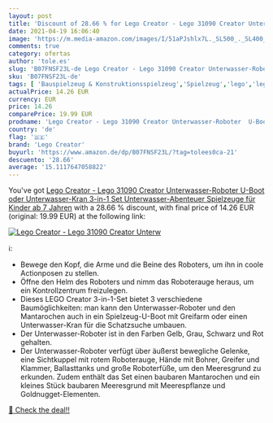 ```yaml
---
layout: post
title: 'Discount of 28.66 % for Lego Creator - Lego 31090 Creator Unterw'
date: 2021-04-19 16:06:40
image: 'https://m.media-amazon.com/images/I/51aPJshlx7L._SL500_._SL400_.jpg'
comments: true
category: ofertas
author: 'tole.es'
slug: 'B07FNSF23L-de Lego Creator - Lego 31090 Creator Unterwasser-Roboter...'
sku: 'B07FNSF23L-de'
tags: [ 'Bauspielzeug & Konstruktionsspielzeug','Spielzeug','lego','lego creator', ]
actualPrice: 14.26 EUR
currency: EUR
price: 14.26
comparePrice: 19.99 EUR
prodname: 'Lego Creator - Lego 31090 Creator Unterwasser-Roboter  U-Boot oder Unterwasser-Kran  3-in-1 Set  Unterwasser-Abenteuer  Spielzeuge für Kinder ab 7 Jahren'
country: 'de'
flag: '🇩🇪'
brand: 'Lego Creator'
buyurl: 'https://www.amazon.de/dp/B07FNSF23L/?tag=tolees0ca-21'
descuento: '28.66'
average: '15.1117647058822'
---
```


You've got [Lego Creator - Lego 31090 Creator Unterwasser-Roboter  U-Boot oder Unterwasser-Kran  3-in-1 Set  Unterwasser-Abenteuer  Spielzeuge für Kinder ab 7 Jahren](https://www.amazon.de/dp/B07FNSF23L/?tag=tolees0ca-21) with a  28.66 % discount, with final price of 14.26 EUR (original: 19.99 EUR) at the following link:

[![Lego Creator - Lego 31090 Creator Unterw](https://m.media-amazon.com/images/I/51aPJshlx7L._SL500_._SL400_.jpg)](https://www.amazon.de/dp/B07FNSF23L/?tag=tolees0ca-21)

ℹ️:

- Bewege den Kopf, die Arme und die Beine des Roboters, um ihn in coole Actionposen zu stellen.
- Öffne den Helm des Roboters und nimm das Roboterauge heraus, um ein Kontrollzentrum freizulegen.
- Dieses LEGO Creator 3-in-1-Set bietet 3 verschiedene Baumöglichkeiten: man kann den Unterwasser-Roboter und den Mantarochen auch in ein Spielzeug-U-Boot mit Greifarm oder einen Unterwasser-Kran für die Schatzsuche umbauen.
- Der Unterwasser-Roboter ist in den Farben Gelb, Grau, Schwarz und Rot gehalten.
- Der Unterwasser-Roboter verfügt über äußerst bewegliche Gelenke, eine Sichtkuppel mit rotem Roboterauge, Hände mit Bohrer, Greifer und Klammer, Ballasttanks und große Roboterfüße, um den Meeresgrund zu erkunden. Zudem enthält das Set einen baubaren Mantarochen und ein kleines Stück baubaren Meeresgrund mit Meerespflanze und Goldnugget-Elementen.

[🛒 Check the deal!!](https://www.amazon.de/dp/B07FNSF23L/?tag=tolees0ca-21)
